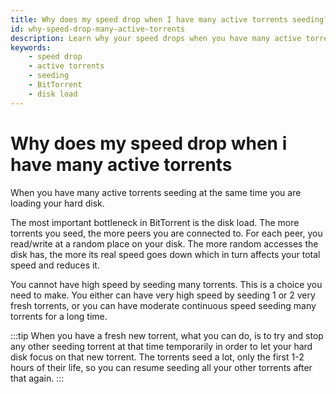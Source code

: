 ```yaml
---
title: Why does my speed drop when I have many active torrents seeding?
id: why-speed-drop-many-active-torrents
description: Learn why your speed drops when you have many active torrents seeding and how to manage it effectively.
keywords:
    - speed drop
    - active torrents
    - seeding
    - BitTorrent
    - disk load
---
```

# Why does my speed drop when i have many active torrents

When you have many active torrents seeding at the same time you are loading your hard disk.

The most important bottleneck in BitTorrent is the disk load. The more torrents you seed, the more peers you are connected to. For each peer, you read/write at a random place on your disk. The more random accesses the disk has, the more its real speed goes down which in turn affects your total speed and reduces it.

You cannot have high speed by seeding many torrents. This is a choice you need to make. You either can have very high speed by seeding 1 or 2 very fresh torrents, or you can have moderate continuous speed seeding many torrents for a long time.

:::tip
When you have a fresh new torrent, what you can do, is to try and stop any other seeding torrent at that time temporarily in order to let your hard disk focus on that new torrent. The torrents seed a lot, only the first 1-2 hours of their life, so you can resume seeding all your other torrents after that again.
:::